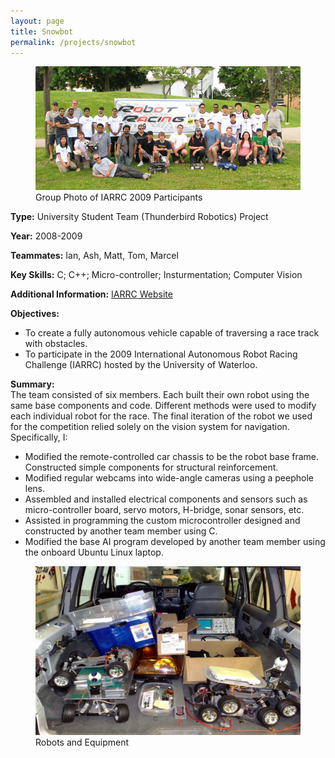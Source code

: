 ```yaml
---
layout: page
title: Snowbot
permalink: /projects/snowbot
---
```



<!-- <figure>
    <img src="/images/snowbot_group.png" alt="snowbot_group" style="height: 30%; width:30%;"/>
    <figcaption>Group Photo of IARRC 2009 Participants </figcaption >
</figure> -->

<!-- <figure>
   <img src="/images/snowbot_group.png" alt="snowbot_group" class="figure-img img-fluid rounded-circle"/>
   <figcaption class="figure-caption text-center">Group Photo of IARRC 2009 Participants</figcaption>
</figure> -->

<div class="parent">
<figure>
    <img src="/images/snowbot_group.png" alt="snowbot_group" class="postimg" />
    <figcaption>Group Photo of IARRC 2009 Participants</figcaption>
</figure>
</div>

<b>Type:</b> University Student Team (Thunderbird Robotics) Project

<b>Year:</b> 2008-2009

<b>Teammates:</b> Ian, Ash, Matt, Tom, Marcel

<b>Key Skills:</b> C; C++; Micro-controller; Insturmentation; Computer Vision 

<b>Additional Information:</b> [IARRC Website](https://robotracing.wordpress.com/)

<b>Objectives:</b>
- To create a fully autonomous vehicle capable of traversing a race track with obstacles. 
- To participate in the 2009 International Autonomous Robot Racing Challenge (IARRC) hosted by the University of Waterloo.

<b>Summary: </b>
<br>The team consisted of six members. Each built their own robot using the same base components and code. Different methods were used to modify each individual robot for the race. The final iteration of the robot we used for the competition relied solely on the vision system for navigation. Specifically, I:  
- Modified the remote-controlled car chassis to be the robot base frame. Constructed simple components for structural reinforcement. 
- Modified regular webcams into wide-angle cameras using a peephole lens. 
- Assembled and installed electrical components and sensors such as micro-controller board, servo motors, H-bridge, sonar sensors, etc. 
- Assisted in programming the custom microcontroller designed and constructed by another team member using C. 
- Modified the base AI program developed by another team member using the onboard Ubuntu Linux laptop.

<div class="parent">
<figure>
    <img src="/images/snowbot_equipment.png" alt="snowbot_equipment" class="postimg"/>
    <figcaption>Robots and Equipment</figcaption>
</figure>
</div>